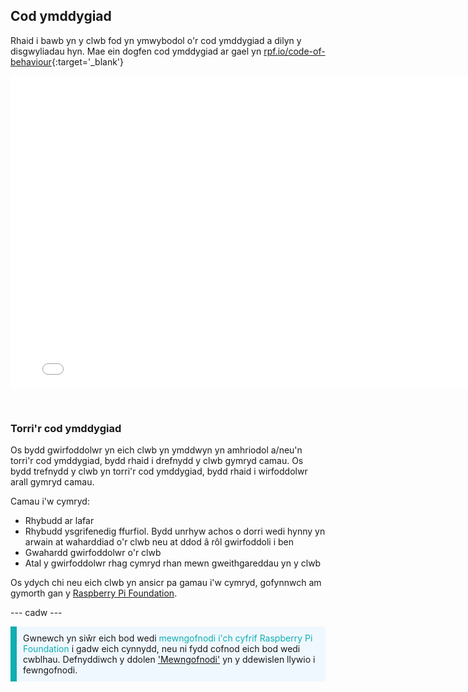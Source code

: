 ## Cod ymddygiad

Rhaid i bawb yn y clwb fod yn ymwybodol o'r cod ymddygiad a dilyn y disgwyliadau hyn. Mae ein dogfen cod ymddygiad ar gael yn [rpf.io/code-of-behaviour](http://rpf.io/code-of-behaviour){:target='_blank'}

<embed src="images/Raspberry_Pi_Foundation-safeguarding-code-of-behaviour.pdf" width="790" height="500" 
 type="application/pdf">
  </p> 
  
  <p spaces-before="0">
    <br>
  </p>
<h3 spaces-before="0">
  Torri'r cod ymddygiad
</h3>

<p spaces-before="0">
  Os bydd gwirfoddolwr yn eich clwb yn ymddwyn yn amhriodol a/neu'n torri'r cod ymddygiad, bydd rhaid i drefnydd y clwb gymryd camau. Os bydd trefnydd y clwb yn torri'r cod ymddygiad, bydd rhaid i wirfoddolwr arall gymryd camau.
</p>

<p spaces-before="0">
  Camau i'w cymryd:
</p>

<ul>
  <li>
    Rhybudd ar lafar
  </li>
  <li>
    Rhybudd ysgrifenedig ffurfiol. Bydd unrhyw achos o dorri wedi hynny yn arwain at waharddiad o'r clwb neu at ddod â rôl gwirfoddoli i ben
  </li>
  <li>
    Gwahardd gwirfoddolwr o'r clwb
  </li>
  <li>
    Atal y gwirfoddolwr rhag cymryd rhan mewn gweithgareddau yn y clwb
  </li>
</ul>

<p spaces-before="0">
  Os ydych chi neu eich clwb yn ansicr pa gamau i'w cymryd, gofynnwch am gymorth gan y <a href="mailto:safeguarding@raspberrypi.org">Raspberry Pi Foundation</a>.
</p>

<p spaces-before="0">
  --- cadw ---
</p>

<p style="border-left: solid; border-width:10px; border-color: #0faeb0; background-color: aliceblue; padding: 10px;">
Gwnewch yn siŵr eich bod wedi <span style="color: #0faeb0">mewngofnodi i'ch cyfrif Raspberry Pi Foundation</span> i gadw eich cynnydd, neu ni fydd cofnod eich bod wedi cwblhau. Defnyddiwch y ddolen <a href="https://my.raspberrypi.org/login">'Mewngofnodi'</a> yn y ddewislen llywio i fewngofnodi.
</p>
